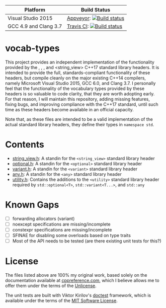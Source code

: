 Platform | Build Status |
-------- | ------------ |
| Visual Studio 2015 | [Appveyor](http://appveyor.com): [![Build status](https://ci.appveyor.com/api/projects/status/1ylttmu6a95uhsoy?svg=true)](https://ci.appveyor.com/project/sgorsten/vocab-types) |
| GCC 4.9 and Clang 3.7 | [Travis CI](http://travis-ci.org): [![Build status](http://travis-ci.org/sgorsten/vocab-types.svg?branch=master)](https://travis-ci.org/sgorsten/vocab-types) |

# vocab-types

This project provides an independent implementation of the functionality provided by the <variant>, <optional>, <any>, and <string_view> C++17 standard library headers. It is intended to provide the full, standards-compliant functionality of these headers, but compile cleanly on the major existing C++14 compilers, namely Microsoft Visual Studio 2015, GCC 6.0, and Clang 3.7. I personally feel that the functionality of the vocabulary types provided by these headers is so valuable to code clarity, that they are worth adopting early. For that reason, I will maintain this repository, adding missing features, fixing bugs, and improving compliance with the C++17 standard, until such time as these headers become available in an official capacity.

Note that, as these files are intended to be a valid implementation of the actual standard library headers, they define their types in `namespace std`.

# Contents

- [string_view.h](/include/string_view.h): A standin for the `<string_view>` standard library header
- [optional.h](/include/optional.h): A standin for the `<optional>` standard library header
- [variant.h](/include/variant.h): A standin for the `<variant>` standard library header
- [any.h](/include/any.h): A standin for the `<any>` standard library header
- [utility.h](/include/utility.h): Contains the additions to the `<utility>` standard library header required by `std::optional<T>`, `std::variant<T...>`, and `std::any`

# Known Gaps

- [ ] forwarding allocators (variant)
- [ ] noexcept specifications are missing/incomplete
- [ ] constexpr specifications are missing/incomplete
- [ ] SFINAE for disabling some overloads based on type traits
- [ ] Most of the API needs to be tested (are there existing unit tests for this?)

# License

The files listed above are 100% my original work, based solely on the documentation available at [cppreference.com](http://en.cppreference.com/w/), which I believe allows me to offer them under the terms of the [Unlicense](http://unlicense.org/). 

The unit tests are built with Viktor Kirilov's [doctest](https://github.com/onqtam/doctest) framework, which is available under the terms of the [MIT Software License](https://opensource.org/licenses/MIT).
